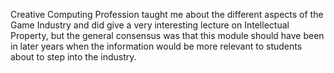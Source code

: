 Creative Computing Profession taught me about the different aspects of the Game Industry and did give a very interesting lecture on Intellectual Property, but the general consensus was that this module should have been in later years when the information would be more relevant to students about to step into the industry.